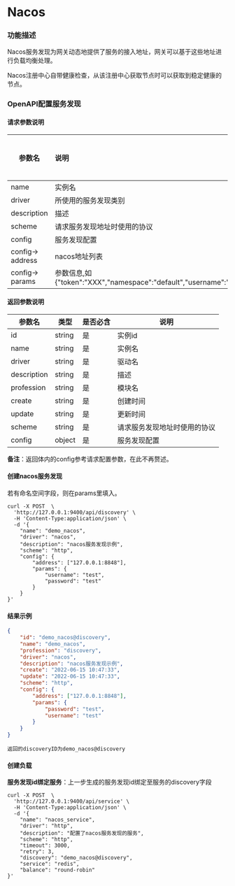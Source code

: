 # Nacos

### 功能描述

Nacos服务发现为网关动态地提供了服务的接入地址，网关可以基于这些地址进行负载均衡处理。

Nacos注册中心自带健康检查，从该注册中心获取节点时可以获取到稳定健康的节点。




### OpenAPI配置服务发现

#### 请求参数说明


| 参数名           | 说明                                                         | 是否必填 | 默认值 | 值可能性        |
| ---------------- | :----------------------------------------------------------- | -------- | ------ | --------------- |
| name             | 实例名                                                       | 是       |        | string          |
| driver           | 所使用的服务发现类别                                         | 是       |        | "nacos"         |
| description      | 描述                                                         | 否       |        | string          |
| scheme           | 请求服务发现地址时使用的协议                                 | 否       | "http" | ["http","https] |
| config           | 服务发现配置                                                 | 是       |        | object          |
| config-> address | nacos地址列表                                                | 是       |        | array_string    |
| config-> params  | 参数信息,如{"token":"XXX","namespace":"default","username":"XXX","password":"xxx"} | 是       |        | object          |



#### 返回参数说明


| 参数名      | 类型   | 是否必含 | 说明                         |
| ----------- | ------ | -------- | ---------------------------- |
| id          | string | 是       | 实例id                       |
| name        | string | 是       | 实例名                       |
| driver      | string | 是       | 驱动名                       |
| description | string | 是       | 描述                         |
| profession  | string | 是       | 模块名                       |
| create      | string | 是       | 创建时间                     |
| update      | string | 是       | 更新时间                     |
| scheme      | string | 是       | 请求服务发现地址时使用的协议 |
| config      | object | 是       | 服务发现配置                 |

**备注**：返回体内的config参考请求配置参数，在此不再赘述。



#### 创建nacos服务发现

若有命名空间字段，则在params里填入。

```shell
curl -X POST  \
  'http://127.0.0.1:9400/api/discovery' \
  -H 'Content-Type:application/json' \
  -d '{
	"name": "demo_nacos",
	"driver": "nacos",
	"description": "nacos服务发现示例",
	"scheme": "http",
	"config": {
		"address": ["127.0.0.1:8848"],
		"params": {
			"username": "test",
			"password": "test"
		}
	}
}'
```



#### 结果示例

```json
{
	"id": "demo_nacos@discovery",
	"name": "demo_nacos",
	"profession": "discovery",
	"driver": "nacos",
	"description": "nacos服务发现示例",
	"create": "2022-06-15 10:47:33",
	"update": "2022-06-15 10:47:33",
	"scheme": "http",
	"config": {
		"address": ["127.0.0.1:8848"],
		"params": {
			"password": "test",
			"username": "test"
		}
	}
}
```

```
返回的discoveryID为demo_nacos@discovery
```



#### 创建负载

**服务发现id绑定服务**：上一步生成的服务发现id绑定至服务的discovery字段

```shell
curl -X POST  \
  'http://127.0.0.1:9400/api/service' \
  -H 'Content-Type:application/json' \
  -d '{
	"name": "nacos_service",
	"driver": "http",
	"description": "配置了nacos服务发现的服务",
	"scheme": "http",
	"timeout": 3000,
	"retry": 3,
	"discovery": "demo_nacos@discovery",
	"service": "redis",
	"balance": "round-robin"
}'
```



